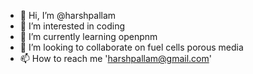 - 👋 Hi, I’m @harshpallam
- 👀 I’m interested in coding
- 🌱 I’m currently learning openpnm
- 💞️ I’m looking to collaborate on fuel cells porous media
- 📫 How to reach me 'harshpallam@gmail.com'

<!---
harshpallam/harshpallam is a ✨ special ✨ repository because its `README.md` (this file) appears on your GitHub profile.
You can click the Preview link to take a look at your changes.
--->
